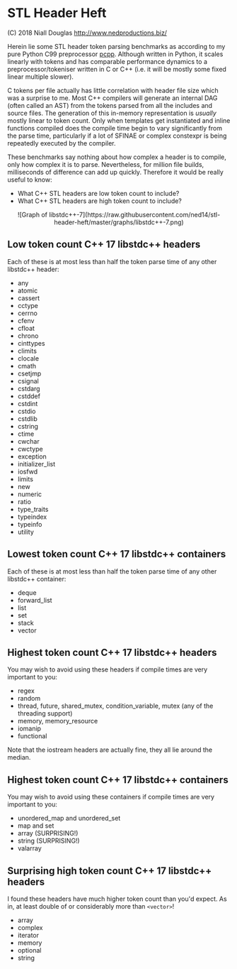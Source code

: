 # STL Header Heft

(C) 2018 Niall Douglas http://www.nedproductions.biz/

Herein lie some STL header token parsing benchmarks as according to my pure
Python C99 preprocessor [pcpp](https://github.com/ned14/pcpp). Although
written in Python, it scales linearly with tokens and has comparable
performance dynamics to a preprocessor/tokeniser written in C or C++
(i.e. it will be mostly some fixed linear multiple slower).

C tokens per file actually has little correlation with header file size which
was a surprise to me. Most C++ compilers will generate an internal DAG
(often called an AST) from the tokens parsed from all the includes and
source files. The generation of this in-memory representation is *usually*
mostly linear to token count. Only when templates get instantiated and
inline functions compiled does the compile time begin to vary significantly
from the parse time, particularly if a lot of SFINAE or complex constexpr is being
repeatedly executed by the compiler.

These benchmarks say nothing about how complex a header is to compile,
only how complex it is to parse. Nevertheless, for million file builds,
milliseconds of difference can add up quickly. Therefore it would be
really useful to know:

- What C++ STL headers are low token count to include?
- What C++ STL headers are high token count to include?

<center>
![Graph of libstdc++-7](https://raw.githubusercontent.com/ned14/stl-header-heft/master/graphs/libstdc++-7.png)
</center>

## Low token count C++ 17 libstdc++ headers

Each of these is at most less than half the token parse time of any other
libstdc++ header:

- any
- atomic
- cassert
- cctype
- cerrno
- cfenv
- cfloat
- chrono
- cinttypes
- climits
- clocale
- cmath
- csetjmp
- csignal
- cstdarg
- cstddef
- cstdint
- cstdio
- cstdlib
- cstring
- ctime
- cwchar
- cwctype
- exception
- initializer_list
- iosfwd
- limits
- new
- numeric
- ratio
- type_traits
- typeindex
- typeinfo
- utility

## Lowest token count C++ 17 libstdc++ containers

Each of these is at most less than half the token parse time of any other
libstdc++ container:

- deque
- forward_list
- list
- set
- stack
- vector

## Highest token count C++ 17 libstdc++ headers

You may wish to avoid using these headers if compile times are very important
to you:

- regex
- random
- thread, future, shared_mutex, condition_variable, mutex (any of the threading support)
- memory, memory_resource
- iomanip
- functional

Note that the iostream headers are actually fine, they all lie around the median.

## Highest token count C++ 17 libstdc++ containers

You may wish to avoid using these containers if compile times are very important
to you:

- unordered_map and unordered_set
- map and set
- array (SURPRISING!)
- string (SURPRISING!)
- valarray

## Surprising high token count C++ 17 libstdc++ headers

I found these headers have much higher token count than you'd expect.
As in, at least double of or considerably more than `<vector>`!

- array
- complex
- iterator
- memory
- optional
- string
